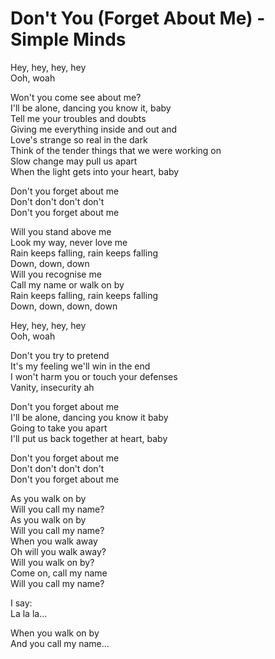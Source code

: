 # Don't You (Forget About Me) - Simple Minds

Hey, hey, hey, hey\
Ooh, woah

Won't you come see about me?\
I'll be alone, dancing you know it, baby\
Tell me your troubles and doubts\
Giving me everything inside and out and\
Love's strange so real in the dark\
Think of the tender things that we were working on\
Slow change may pull us apart\
When the light gets into your heart, baby

Don't you forget about me\
Don't don't don't don't\
Don't you forget about me

Will you stand above me\
Look my way, never love me\
Rain keeps falling, rain keeps falling\
Down, down, down\
Will you recognise me\
Call my name or walk on by\
Rain keeps falling, rain keeps falling\
Down, down, down, down

Hey, hey, hey, hey\
Ooh, woah

Don't you try to pretend\
It's my feeling we'll win in the end\
I won't harm you or touch your defenses\
Vanity, insecurity ah

Don't you forget about me\
I'll be alone, dancing you know it baby\
Going to take you apart\
I'll put us back together at heart, baby

Don't you forget about me\
Don't don't don't don't\
Don't you forget about me

As you walk on by\
Will you call my name?\
As you walk on by\
Will you call my name?\
When you walk away\
Oh will you walk away?\
Will you walk on by?\
Come on, call my name\
Will you call my name?

I say:\
La la la...

When you walk on by\
And you call my name...